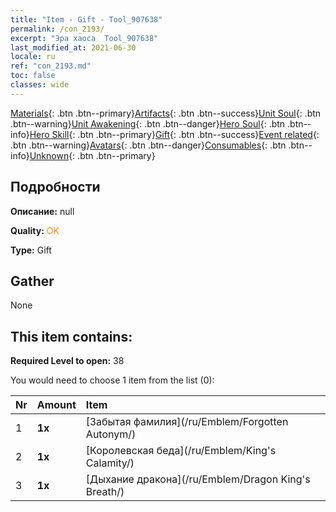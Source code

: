 ```yaml
---
title: "Item - Gift - Tool_907638"
permalink: /con_2193/
excerpt: "Эра хаоса  Tool_907638"
last_modified_at: 2021-06-30
locale: ru
ref: "con_2193.md"
toc: false
classes: wide
---
```

 [Materials](/ItemsRU/){: .btn .btn--primary}[Artifacts](/ItemsRU/Artifacts/){: .btn .btn--success}[Unit Soul](/ItemsRU/UnitSoul/){: .btn .btn--warning}[Unit Awakening](/ItemsRU/UnitAwakening/){: .btn .btn--danger}[Hero Soul](/ItemsRU/HeroSoul/){: .btn .btn--info}[Hero Skill](/ItemsRU/HeroSkill/){: .btn .btn--primary}[Gift](/ItemsRU/Gift/){: .btn .btn--success}[Event related](/ItemsRU/Events/){: .btn .btn--warning}[Avatars](/ItemsRU/Avatars/){: .btn .btn--danger}[Consumables](/ItemsRU/Consumables/){: .btn .btn--info}[Unknown](/ItemsRU/Unknown/){: .btn .btn--primary}

## Подробности
 **Описание:** null

 **Quality:** <span style="color: #FF8C00">OK</span>

 **Type:** Gift

## Gather

  None

## This item contains:

 **Required Level to open:** 38

 You would need to choose 1 item from the list (0):

  | Nr | Amount |     Item    |
  |:---|:-------|:------------|
  | 1 |  **1x** | [Забытая фамилия](/ru/Emblem/Forgotten Autonym/) |  | 
  | 2 |  **1x** | [Королевская беда](/ru/Emblem/King's Calamity/) |  | 
  | 3 |  **1x** | [Дыхание дракона](/ru/Emblem/Dragon King's Breath/) |  | 
